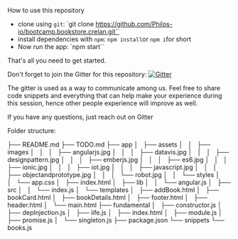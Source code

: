 How to use this repository

* clone using `git`: `git clone https://github.com/Philos-io/bootcamp.bookstore.crelan.git``
* install dependencies with `npm`: `npm install`or `npm i`for short
* Now run the app: `npm start``

That's all you need to get started.

Don't forget to join the Gitter for this repository: [![Gitter](https://badges.gitter.im/Philos-io/bootcamp.bookstore.crelan.svg)](https://gitter.im/Philos-io/bootcamp.bookstore.crelan?utm_source=badge&utm_medium=badge&utm_campaign=pr-badge)

The gitter is used as a way to communicate among us. Feel free to share code snippets and everything that can help make your experience during this session, hence other people experience will improve as well.

If you have any questions, just reach out on Gitter

Folder structure:

├── README.md
├── TODO.md
├── app
│   ├── assets
│   │   ├── images
│   │   │   ├── angularjs.jpg
│   │   │   ├── datavis.jpg
│   │   │   ├── designpattern.jpg
│   │   │   ├── emberjs.jpg
│   │   │   ├── es6.jpg
│   │   │   ├── ionic.jpg
│   │   │   ├── iot.jpg
│   │   │   ├── javascript.jpg
│   │   │   ├── objectandprototype.jpg
│   │   │   └── robot.jpg
│   │   └── styles
│   │       └── app.css
│   ├── index.html
│   ├── lib
│   │   └── angular.js
│   ├── src
│   │   └── index.js
│   └── templates
│       ├── addBook.html
│       ├── bookCard.html
│       ├── bookDetails.html
│       ├── footer.html
│       ├── header.html
│       └── main.html
├── fundamental
│   ├── constructor.js
│   ├── depInjection.js
│   ├── iife.js
│   ├── index.html
│   ├── module.js
│   ├── promise.js
│   └── singleton.js
├── package.json
└── snippets
    └── books.js

